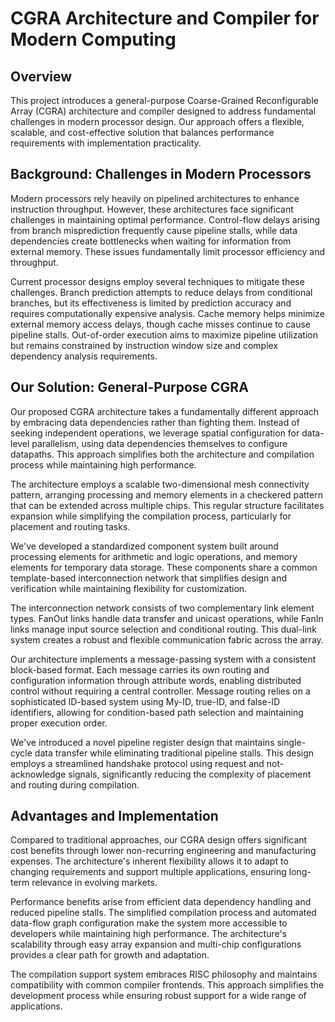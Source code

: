 # CGRA Architecture and Compiler for Modern Computing
## Overview
This project introduces a general-purpose Coarse-Grained Reconfigurable Array (CGRA) architecture and compiler designed to address fundamental challenges in modern processor design. Our approach offers a flexible, scalable, and cost-effective solution that balances performance requirements with implementation practicality.

## Background: Challenges in Modern Processors
Modern processors rely heavily on pipelined architectures to enhance instruction throughput. However, these architectures face significant challenges in maintaining optimal performance. Control-flow delays arising from branch misprediction frequently cause pipeline stalls, while data dependencies create bottlenecks when waiting for information from external memory. These issues fundamentally limit processor efficiency and throughput.

Current processor designs employ several techniques to mitigate these challenges. Branch prediction attempts to reduce delays from conditional branches, but its effectiveness is limited by prediction accuracy and requires computationally expensive analysis. Cache memory helps minimize external memory access delays, though cache misses continue to cause pipeline stalls. Out-of-order execution aims to maximize pipeline utilization but remains constrained by instruction window size and complex dependency analysis requirements.

## Our Solution: General-Purpose CGRA
Our proposed CGRA architecture takes a fundamentally different approach by embracing data dependencies rather than fighting them. Instead of seeking independent operations, we leverage spatial configuration for data-level parallelism, using data dependencies themselves to configure datapaths. This approach simplifies both the architecture and compilation process while maintaining high performance.

The architecture employs a scalable two-dimensional mesh connectivity pattern, arranging processing and memory elements in a checkered pattern that can be extended across multiple chips. This regular structure facilitates expansion while simplifying the compilation process, particularly for placement and routing tasks.

We've developed a standardized component system built around processing elements for arithmetic and logic operations, and memory elements for temporary data storage. These components share a common template-based interconnection network that simplifies design and verification while maintaining flexibility for customization.

The interconnection network consists of two complementary link element types. FanOut links handle data transfer and unicast operations, while FanIn links manage input source selection and conditional routing. This dual-link system creates a robust and flexible communication fabric across the array.

Our architecture implements a message-passing system with a consistent block-based format. Each message carries its own routing and configuration information through attribute words, enabling distributed control without requiring a central controller. Message routing relies on a sophisticated ID-based system using My-ID, true-ID, and false-ID identifiers, allowing for condition-based path selection and maintaining proper execution order.

We've introduced a novel pipeline register design that maintains single-cycle data transfer while eliminating traditional pipeline stalls. This design employs a streamlined handshake protocol using request and not-acknowledge signals, significantly reducing the complexity of placement and routing during compilation.

## Advantages and Implementation
Compared to traditional approaches, our CGRA design offers significant cost benefits through lower non-recurring engineering and manufacturing expenses. The architecture's inherent flexibility allows it to adapt to changing requirements and support multiple applications, ensuring long-term relevance in evolving markets.

Performance benefits arise from efficient data dependency handling and reduced pipeline stalls. The simplified compilation process and automated data-flow graph configuration make the system more accessible to developers while maintaining high performance. The architecture's scalability through easy array expansion and multi-chip configurations provides a clear path for growth and adaptation.

The compilation support system embraces RISC philosophy and maintains compatibility with common compiler frontends. This approach simplifies the development process while ensuring robust support for a wide range of applications.